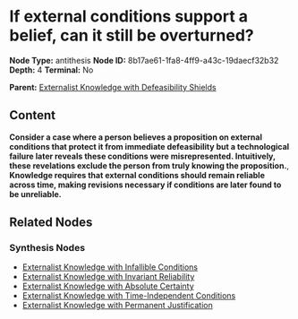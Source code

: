 # If external conditions support a belief, can it still be overturned?

**Node Type:** antithesis
**Node ID:** 8b17ae61-1fa8-4ff9-a43c-19daecf32b32
**Depth:** 4
**Terminal:** No

**Parent:** [Externalist Knowledge with Defeasibility Shields](externalist-knowledge-with-defeasibility-shields-synthesis-b0c6cb69-6364-4e82-8756-43a3706c17aa.md)

## Content

**Consider a case where a person believes a proposition on external conditions that protect it from immediate defeasibility but a technological failure later reveals these conditions were misrepresented. Intuitively, these revelations exclude the person from truly knowing the proposition.**, **Knowledge requires that external conditions should remain reliable across time, making revisions necessary if conditions are later found to be unreliable.**

## Related Nodes

### Synthesis Nodes

- [Externalist Knowledge with Infallible Conditions](externalist-knowledge-with-infallible-conditions-synthesis-03a1624e-2338-4380-b229-2355bda0de79.md)
- [Externalist Knowledge with Invariant Reliability](externalist-knowledge-with-invariant-reliability-synthesis-2222d3a0-372f-45f6-9168-0645969ad2f6.md)
- [Externalist Knowledge with Absolute Certainty](externalist-knowledge-with-absolute-certainty-synthesis-efca77d3-b741-4810-849d-ca99bce5edea.md)
- [Externalist Knowledge with Time-Independent Conditions](externalist-knowledge-with-time-independent-conditions-synthesis-b42f5206-ecd0-4c58-b793-b9e23622ffe5.md)
- [Externalist Knowledge with Permanent Justification](externalist-knowledge-with-permanent-justification-synthesis-ce207b6e-9004-4f3d-a4b9-88b0027143fe.md)
